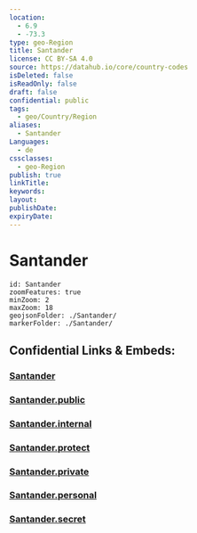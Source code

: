 ```yaml
---
location:
  - 6.9
  - -73.3
type: geo-Region
title: Santander
license: CC BY-SA 4.0
source: https://datahub.io/core/country-codes
isDeleted: false
isReadOnly: false
draft: false
confidential: public
tags:
  - geo/Country/Region
aliases:
  - Santander
Languages:
  - de
cssclasses:
  - geo-Region
publish: true
linkTitle:
keywords:
layout:
publishDate:
expiryDate:
---
```


# Santander

```leaflet
id: Santander
zoomFeatures: true 
minZoom: 2 
maxZoom: 18
geojsonFolder: ./Santander/
markerFolder: ./Santander/
```


## Confidential Links & Embeds: 

### [Santander](/_Standards/Earth/Continent/America~South/Colombia/departments~Colombia/Santander.md) 

### [Santander.public](/_public/Earth/Continent/America~South/Colombia/departments~Colombia/Santander.public.md) 

### [Santander.internal](/_internal/Earth/Continent/America~South/Colombia/departments~Colombia/Santander.internal.md) 

### [Santander.protect](/_protect/Earth/Continent/America~South/Colombia/departments~Colombia/Santander.protect.md) 

### [Santander.private](/_private/Earth/Continent/America~South/Colombia/departments~Colombia/Santander.private.md) 

### [Santander.personal](/_personal/Earth/Continent/America~South/Colombia/departments~Colombia/Santander.personal.md) 

### [Santander.secret](/_secret/Earth/Continent/America~South/Colombia/departments~Colombia/Santander.secret.md)

